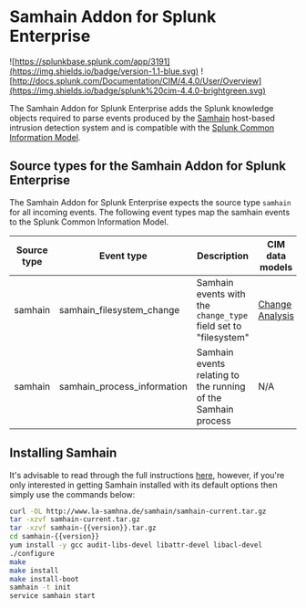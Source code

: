 # Samhain Addon for Splunk Enterprise
![https://splunkbase.splunk.com/app/3191](https://img.shields.io/badge/version-1.1-blue.svg) ![http://docs.splunk.com/Documentation/CIM/4.4.0/User/Overview](https://img.shields.io/badge/splunk%20cim-4.4.0-brightgreen.svg)

The Samhain Addon for Splunk Enterprise adds the Splunk knowledge objects required to parse events produced by the [Samhain](http://www.la-samhna.de/samhain/) host-based intrusion detection system and is compatible with the [Splunk Common Information Model](http://docs.splunk.com/Documentation/CIM/latest/User/ChangeAnalysis).

## Source types for the Samhain Addon for Splunk Enterprise
The Samhain Addon for Splunk Enterprise expects the source type ```samhain``` for all incoming events.
The following event types map the samhain events to the Splunk Common Information Model.

| Source type   | Event type    | Description   | CIM data models |
| ------------- | ------------- | ------------- | ------------- |
| samhain  | samhain_filesystem_change  | Samhain events with the ```change_type``` field set to "filesystem" | [Change Analysis](http://docs.splunk.com/Documentation/CIM/latest/User/ChangeAnalysis) |
| samhain  | samhain_process_information | Samhain events relating to the running of the Samhain process | N/A |

## Installing Samhain
It's advisable to read through the full instructions [here](http://www.la-samhna.de/samhain/s_download.html), however, if you're only interested in getting Samhain installed with its default options then simply use the commands below:
```bash
curl -OL http://www.la-samhna.de/samhain/samhain-current.tar.gz
tar -xzvf samhain-current.tar.gz
tar -xzvf samhain-{{version}}.tar.gz
cd samhain-{{version}}
yum install -y gcc audit-libs-devel libattr-devel libacl-devel
./configure
make
make install
make install-boot
samhain -t init
service samhain start
```
